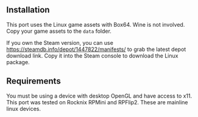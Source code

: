 ## Installation
This port uses the Linux game assets with Box64. Wine is not involved. Copy your game assets to the `data` folder.

If you own the Steam version, you can use https://steamdb.info/depot/1447822/manifests/ to grab the latest depot download link. Copy it into the Steam console to download the Linux package.

## Requirements
You must be using a device with desktop OpenGL and have access to x11. This port was tested on Rocknix RPMini and RPFlip2. These are mainline linux devices.